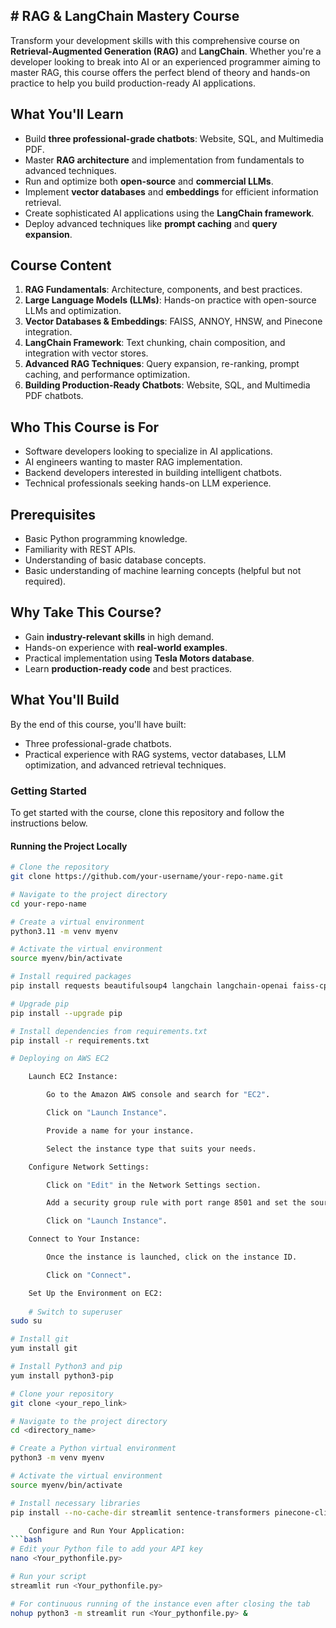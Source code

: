 ## # RAG & LangChain Mastery Course

Transform your development skills with this comprehensive course on **Retrieval-Augmented Generation (RAG)** and **LangChain**. Whether you're a developer looking to break into AI or an experienced programmer aiming to master RAG, this course offers the perfect blend of theory and hands-on practice to help you build production-ready AI applications.

## What You'll Learn
- Build **three professional-grade chatbots**: Website, SQL, and Multimedia PDF.
- Master **RAG architecture** and implementation from fundamentals to advanced techniques.
- Run and optimize both **open-source** and **commercial LLMs**.
- Implement **vector databases** and **embeddings** for efficient information retrieval.
- Create sophisticated AI applications using the **LangChain framework**.
- Deploy advanced techniques like **prompt caching** and **query expansion**.

## Course Content
1. **RAG Fundamentals**: Architecture, components, and best practices.
2. **Large Language Models (LLMs)**: Hands-on practice with open-source LLMs and optimization.
3. **Vector Databases & Embeddings**: FAISS, ANNOY, HNSW, and Pinecone integration.
4. **LangChain Framework**: Text chunking, chain composition, and integration with vector stores.
5. **Advanced RAG Techniques**: Query expansion, re-ranking, prompt caching, and performance optimization.
6. **Building Production-Ready Chatbots**: Website, SQL, and Multimedia PDF chatbots.

## Who This Course is For
- Software developers looking to specialize in AI applications.
- AI engineers wanting to master RAG implementation.
- Backend developers interested in building intelligent chatbots.
- Technical professionals seeking hands-on LLM experience.

## Prerequisites
- Basic Python programming knowledge.
- Familiarity with REST APIs.
- Understanding of basic database concepts.
- Basic understanding of machine learning concepts (helpful but not required).

## Why Take This Course?
- Gain **industry-relevant skills** in high demand.
- Hands-on experience with **real-world examples**.
- Practical implementation using **Tesla Motors database**.
- Learn **production-ready code** and best practices.

## What You'll Build
By the end of this course, you'll have built:
- Three professional-grade chatbots.
- Practical experience with RAG systems, vector databases, LLM optimization, and advanced retrieval techniques.

### Getting Started
To get started with the course, clone this repository and follow the instructions below.

#### Running the Project Locally

```bash
# Clone the repository
git clone https://github.com/your-username/your-repo-name.git

# Navigate to the project directory
cd your-repo-name

# Create a virtual environment
python3.11 -m venv myenv

# Activate the virtual environment
source myenv/bin/activate

# Install required packages
pip install requests beautifulsoup4 langchain langchain-openai faiss-cpu numpy lxml openai

# Upgrade pip
pip install --upgrade pip

# Install dependencies from requirements.txt
pip install -r requirements.txt

# Deploying on AWS EC2

    Launch EC2 Instance:

        Go to the Amazon AWS console and search for "EC2".

        Click on "Launch Instance".

        Provide a name for your instance.

        Select the instance type that suits your needs.

    Configure Network Settings:

        Click on "Edit" in the Network Settings section.

        Add a security group rule with port range 8501 and set the source type to "Anywhere".

        Click on "Launch Instance".

    Connect to Your Instance:

        Once the instance is launched, click on the instance ID.

        Click on "Connect".

    Set Up the Environment on EC2:
    
    # Switch to superuser
sudo su

# Install git
yum install git

# Install Python3 and pip
yum install python3-pip

# Clone your repository
git clone <your_repo_link>

# Navigate to the project directory
cd <directory_name>

# Create a Python virtual environment
python3 -m venv myenv

# Activate the virtual environment
source myenv/bin/activate

# Install necessary libraries
pip install --no-cache-dir streamlit sentence-transformers pinecone-client openai==0.28 pdfplumber

    Configure and Run Your Application:
```bash
# Edit your Python file to add your API key
nano <Your_pythonfile.py>

# Run your script
streamlit run <Your_pythonfile.py>

# For continuous running of the instance even after closing the tab
nohup python3 -m streamlit run <Your_pythonfile.py> &
```